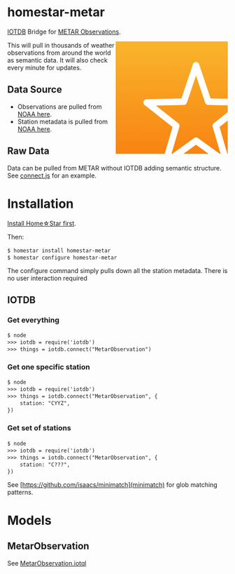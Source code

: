 # homestar-metar
[IOTDB](https://github.com/dpjanes/node-iotdb) Bridge for [METAR Observations](https://en.wikipedia.org/wiki/METAR).

<img src="https://raw.githubusercontent.com/dpjanes/iotdb-homestar/master/docs/HomeStar.png" align="right" />

This will pull in thousands of weather observations from around the world as semantic data. It will also check every minute for updates.

## Data Source

* Observations are pulled from [NOAA here](http://weather.noaa.gov/pub/data/observations/metar/cycles/).
* Station metadata is pulled from [NOAA here](http://weather.noaa.gov/data/nsd_bbsss.txt).

## Raw Data

Data can be pulled from METAR without IOTDB adding semantic structure.
See [connect.js](https://github.com/dpjanes/homestar-metar/blob/master/samples/connect.js) for an example.

# Installation

[Install Home☆Star first](https://homestar.io/about/install).

Then:

    $ homestar install homestar-metar
    $ homestar configure homestar-metar
    
The configure command simply pulls down all the station metadata. 
There is no user interaction required

## IOTDB

### Get everything

	$ node
	>>> iotdb = require('iotdb')
	>>> things = iotdb.connect("MetarObservation")
	

### Get one specific station

	$ node
	>>> iotdb = require('iotdb')
	>>> things = iotdb.connect("MetarObservation", {
        station: "CYYZ",
    })

### Get set of stations
	
	$ node
	>>> iotdb = require('iotdb')
	>>> things = iotdb.connect("MetarObservation", {
        station: "C???",
    })

See [https://github.com/isaacs/minimatch](minimatch) for glob matching patterns.

# Models
## MetarObservation

See [MetarObservation.iotql](https://github.com/dpjanes/homestar-metar/blob/master/models/MetarObservation.iotql)
